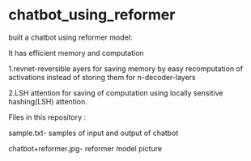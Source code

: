 # chatbot_using_reformer
built a chatbot using reformer model:

It has efficient memory and computation

1.revnet-reversible ayers for saving memory by easy recomputation of activations instead of storing them for n-decoder-layers

2.LSH attention for saving of computation using locally sensitive hashing(LSH) attention. 

Files in this repository :

sample.txt- samples of input and output of chatbot

chatbot+reformer.jpg- reformer model picture
